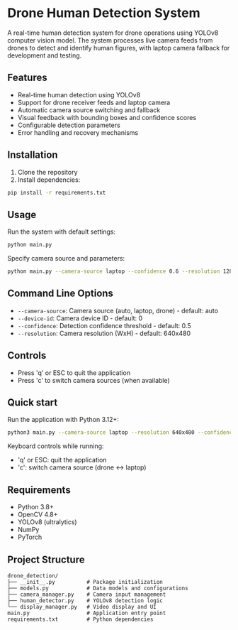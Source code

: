 # Drone Human Detection System

A real-time human detection system for drone operations using YOLOv8 computer vision model. The system processes live camera feeds from drones to detect and identify human figures, with laptop camera fallback for development and testing.

## Features

- Real-time human detection using YOLOv8
- Support for drone receiver feeds and laptop camera
- Automatic camera source switching and fallback
- Visual feedback with bounding boxes and confidence scores
- Configurable detection parameters
- Error handling and recovery mechanisms

## Installation

1. Clone the repository
2. Install dependencies:
```bash
pip install -r requirements.txt
```

## Usage

Run the system with default settings:
```bash
python main.py
```

Specify camera source and parameters:
```bash
python main.py --camera-source laptop --confidence 0.6 --resolution 1280x720
```

## Command Line Options

- `--camera-source`: Camera source (auto, laptop, drone) - default: auto
- `--device-id`: Camera device ID - default: 0
- `--confidence`: Detection confidence threshold - default: 0.5
- `--resolution`: Camera resolution (WxH) - default: 640x480

## Controls

- Press 'q' or ESC to quit the application
- Press 'c' to switch camera sources (when available)

## Quick start

Run the application with Python 3.12+:

```bash
python3 main.py --camera-source laptop --resolution 640x480 --confidence 0.5
```

Keyboard controls while running:
- 'q' or ESC: quit the application
- 'c': switch camera source (drone <-> laptop)

## Requirements

- Python 3.8+
- OpenCV 4.8+
- YOLOv8 (ultralytics)
- NumPy
- PyTorch

## Project Structure

```
drone_detection/
├── __init__.py          # Package initialization
├── models.py            # Data models and configurations
├── camera_manager.py    # Camera input management
├── human_detector.py    # YOLOv8 detection logic
└── display_manager.py   # Video display and UI
main.py                  # Application entry point
requirements.txt         # Python dependencies
```